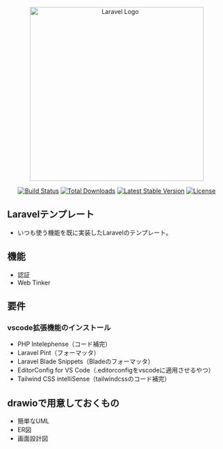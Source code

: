 <p align="center"><a href="https://laravel.com" target="_blank"><img src="https://raw.githubusercontent.com/laravel/art/master/logo-lockup/5%20SVG/2%20CMYK/1%20Full%20Color/laravel-logolockup-cmyk-red.svg" width="400" alt="Laravel Logo"></a></p>

<p align="center">
<a href="https://github.com/laravel/framework/actions"><img src="https://github.com/laravel/framework/workflows/tests/badge.svg" alt="Build Status"></a>
<a href="https://packagist.org/packages/laravel/framework"><img src="https://img.shields.io/packagist/dt/laravel/framework" alt="Total Downloads"></a>
<a href="https://packagist.org/packages/laravel/framework"><img src="https://img.shields.io/packagist/v/laravel/framework" alt="Latest Stable Version"></a>
<a href="https://packagist.org/packages/laravel/framework"><img src="https://img.shields.io/packagist/l/laravel/framework" alt="License"></a>
</p>

## Laravelテンプレート
- いつも使う機能を既に実装したLaravelのテンプレート。

## 機能
- 認証
- Web Tinker

## 要件
### vscode拡張機能のインストール
- PHP Intelephense（コード補完）
- Laravel Pint（フォーマッタ）
- Laravel Blade Snippets（Bladeのフォーマッタ）
- EditorConfig for VS Code（.editorconfigをvscodeに適用させるやつ）
- Tailwind CSS intelliSense（tailwindcssのコード補完）


## drawioで用意しておくもの
- 簡単なUML
- ER図
- 画面設計図
